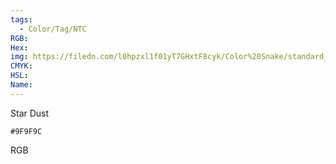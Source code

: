 ```yaml
---
tags:
  - Color/Tag/NTC
RGB:
Hex:
img: https://filedn.com/l0hpzxl1f01yT7GHxtF8cyk/Color%20Snake/standard_csv_to_svg/9F9F9C.svg
CMYK:
HSL:
Name:
---
```

Star Dust
```palette
#9F9F9C
```
RGB
